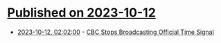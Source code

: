 # [Published on 2023-10-12](index.md)

* [2023-10-12, 02:02:00](https://news.slashdot.org/story/23/10/11/2236218/cbc-stops-broadcasting-official-time-signal?utm_source=rss1.0mainlinkanon&utm_medium=feed) - [CBC Stops Broadcasting Official Time Signal](https://news.slashdot.org/story/23/10/11/2236218/cbc-stops-broadcasting-official-time-signal?utm_source=rss1.0mainlinkanon&utm_medium=feed)
